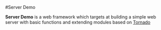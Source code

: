 #Server Demo

**Server Demo** is a web framework which targets at building a simple web server with basic functions and extending modules based on [Tornado](http://www.tornadoweb.org)
